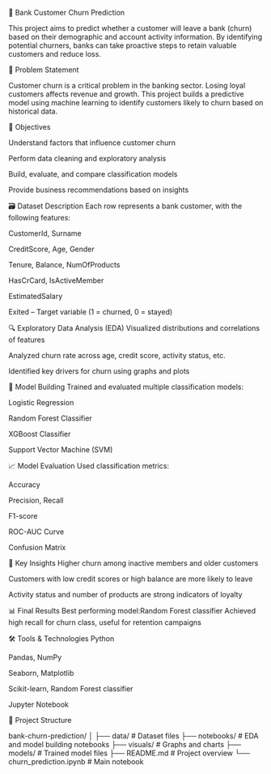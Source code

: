 🏦 Bank Customer Churn Prediction

This project aims to predict whether a customer will leave a bank (churn) based on their demographic and account activity information. By identifying potential churners, banks can take proactive steps to retain valuable customers and reduce loss.

📌 Problem Statement

Customer churn is a critical problem in the banking sector. Losing loyal customers affects revenue and growth. This project builds a predictive model using machine learning to identify customers likely to churn based on historical data.

 📌 Objectives
 
Understand factors that influence customer churn

Perform data cleaning and exploratory analysis

Build, evaluate, and compare classification models

Provide business recommendations based on insights

🗃️ Dataset Description
Each row represents a bank customer, with the following features:

CustomerId, Surname

CreditScore, Age, Gender

Tenure, Balance, NumOfProducts

HasCrCard, IsActiveMember

EstimatedSalary

Exited – Target variable (1 = churned, 0 = stayed)

🔍 Exploratory Data Analysis (EDA)
Visualized distributions and correlations of features

Analyzed churn rate across age, credit score, activity status, etc.

Identified key drivers for churn using graphs and plots

🤖 Model Building
Trained and evaluated multiple classification models:

Logistic Regression

Random Forest Classifier

XGBoost Classifier

Support Vector Machine (SVM)

📈 Model Evaluation
Used classification metrics:

Accuracy

Precision, Recall

F1-score

ROC-AUC Curve

Confusion Matrix


🔎 Key Insights
Higher churn among inactive members and older customers

Customers with low credit scores or high balance are more likely to leave

Activity status and number of products are strong indicators of loyalty

📊 Final Results
Best performing model:Random Forest classifier
Achieved high recall for churn class, useful for retention campaigns

🛠️ Tools & Technologies
Python

Pandas, NumPy

Seaborn, Matplotlib

Scikit-learn, Random Forest classifier

Jupyter Notebook

📁 Project Structure

bank-churn-prediction/
│
├── data/                 # Dataset files
├── notebooks/            # EDA and model building notebooks
├── visuals/              # Graphs and charts
├── models/               # Trained model files
├── README.md             # Project overview
└── churn_prediction.ipynb # Main notebook

